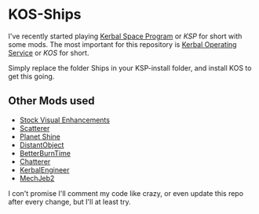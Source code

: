 # KOS-Ships

I've recently started playing [Kerbal Space Program](https://www.kerbalspaceprogram.com/en/) or _KSP_ for short with some mods. The most important for this repository is [Kerbal Operating Service](https://ksp-kos.github.io/KOS/) or _KOS_ for short.

Simply replace the folder Ships in your KSP-install folder, and install KOS to get this going.

## Other Mods used
* [Stock Visual Enhancements](https://forum.kerbalspaceprogram.com/index.php?/topic/143288-ksp-142-131-stock-visual-enhancements-v1304-05-april-2018/)
* [Scatterer](https://forum.kerbalspaceprogram.com/index.php?/topic/103963-wip142-scatterer-atmospheric-scattering-v00329-31032018/)
* [Planet Shine](https://forum.kerbalspaceprogram.com/index.php?/topic/87012-12-planetshine-v0252-stable-v05-experimental-4-october-2016/)
* [DistantObject](https://forum.kerbalspaceprogram.com/index.php?/topic/89214-13x-14x-distant-object-enhancement-bis-v191-8-july-2017/)
* [BetterBurnTime](https://forum.kerbalspaceprogram.com/index.php?/topic/126111-141-betterburntime-v161-accurate-burn-time-indicator-on-navball-no-more-na/)
* [Chatterer](https://forum.kerbalspaceprogram.com/index.php?/topic/83290-14x-chatterer-v0994-words-everywhere-12-mar-2018/)
* [KerbalEngineer](https://forum.kerbalspaceprogram.com/index.php?/topic/17833-130-kerbal-engineer-redux-1130-2017-05-28/)
* [MechJeb2](https://forum.kerbalspaceprogram.com/index.php?/topic/154834-14x-anatid-robotics-mumech-mechjeb-autopilot-273-31-march-2018/)

I con't promise I'll comment my code like crazy, or even update this repo after every change, but I'll at least try.
